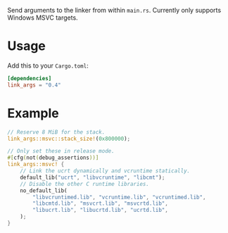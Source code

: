 Send arguments to the linker from within `main.rs`.
Currently only supports Windows MSVC targets.

# Usage

Add this to your `Cargo.toml`:

```toml
[dependencies]
link_args = "0.4"
```

# Example

```rust
// Reserve 8 MiB for the stack.
link_args::msvc::stack_size!(0x800000);

// Only set these in release mode.
#[cfg(not(debug_assertions))]
link_args::msvc! {
    // Link the ucrt dynamically and vcruntime statically.
    default_lib("ucrt", "libvcruntime", "libcmt");
    // Disable the other C runtime libraries.
    no_default_lib(
        "libvcruntimed.lib", "vcruntime.lib", "vcruntimed.lib",
        "libcmtd.lib", "msvcrt.lib", "msvcrtd.lib",
        "libucrt.lib", "libucrtd.lib", "ucrtd.lib",
    );
}
```
